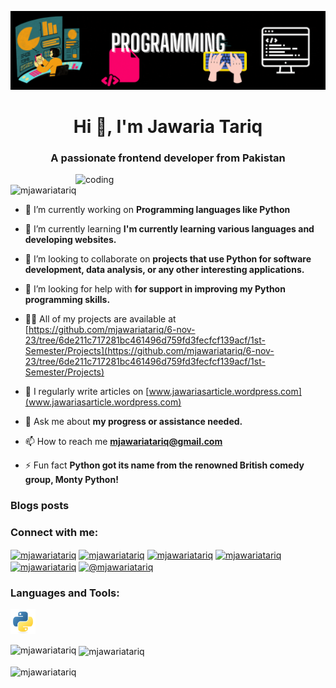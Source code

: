 ![logo](https://github.com/mjawariatariq/mjawariatariq/blob/main/GitHub%20Banner.gif)
<h1 align="center">Hi 👋, I'm Jawaria Tariq</h1>
<h3 align="center">A passionate frontend developer from Pakistan</h3>
<img align='right'alt='coding'width='400' src=https://images.app.goo.gl/uXNmm6rdQjhKnSDN7

<p align="left"> <img src="https://komarev.com/ghpvc/?username=mjawariatariq&label=Profile%20views&color=0e75b6&style=flat" alt="mjawariatariq" /> </p>

- 🔭 I’m currently working on **Programming languages like Python**

- 🌱 I’m currently learning **I'm currently learning various languages and developing websites.**

- 👯 I’m looking to collaborate on **projects that use Python for software development, data analysis, or any other interesting applications.**

- 🤝 I’m looking for help with **for support in improving my Python programming skills.**

- 👨‍💻 All of my projects are available at [https://github.com/mjawariatariq/6-nov-23/tree/6de211c717281bc461496d759fd3fecfcf139acf/1st-Semester/Projects](https://github.com/mjawariatariq/6-nov-23/tree/6de211c717281bc461496d759fd3fecfcf139acf/1st-Semester/Projects)

- 📝 I regularly write articles on [www.jawariasarticle.wordpress.com](www.jawariasarticle.wordpress.com)

- 💬 Ask me about **my progress or assistance needed.**

- 📫 How to reach me **mjawariatariq@gmail.com**

- ⚡ Fun fact **Python got its name from the renowned British comedy group, Monty Python!**

### Blogs posts
<!-- BLOG-POST-LIST:START -->
<!-- BLOG-POST-LIST:END -->

<h3 align="left">Connect with me:</h3>
<p align="left">
<a href="https://twitter.com/mjawariatariq" target="blank"><img align="center" src="https://raw.githubusercontent.com/rahuldkjain/github-profile-readme-generator/master/src/images/icons/Social/twitter.svg" alt="mjawariatariq" height="30" width="40" /></a>
<a href="https://linkedin.com/in/mjawariatariq" target="blank"><img align="center" src="https://raw.githubusercontent.com/rahuldkjain/github-profile-readme-generator/master/src/images/icons/Social/linked-in-alt.svg" alt="mjawariatariq" height="30" width="40" /></a>
<a href="https://kaggle.com/mjawariatariq" target="blank"><img align="center" src="https://raw.githubusercontent.com/rahuldkjain/github-profile-readme-generator/master/src/images/icons/Social/kaggle.svg" alt="mjawariatariq" height="30" width="40" /></a>
<a href="https://fb.com/mjawariatariq" target="blank"><img align="center" src="https://raw.githubusercontent.com/rahuldkjain/github-profile-readme-generator/master/src/images/icons/Social/facebook.svg" alt="mjawariatariq" height="30" width="40" /></a>
<a href="https://instagram.com/mjawariatariq" target="blank"><img align="center" src="https://raw.githubusercontent.com/rahuldkjain/github-profile-readme-generator/master/src/images/icons/Social/instagram.svg" alt="mjawariatariq" height="30" width="40" /></a>
<a href="https://medium.com/@mjawariatariq" target="blank"><img align="center" src="https://raw.githubusercontent.com/rahuldkjain/github-profile-readme-generator/master/src/images/icons/Social/medium.svg" alt="@mjawariatariq" height="30" width="40" /></a>
</p>

<h3 align="left">Languages and Tools:</h3>
<p align="left"> <a href="https://www.python.org" target="_blank" rel="noreferrer"> <img src="https://raw.githubusercontent.com/devicons/devicon/master/icons/python/python-original.svg" alt="python" width="40" height="40"/> </a> </p>

<p><img align="left" src="https://github-readme-stats.vercel.app/api/top-langs?username=mjawariatariq&show_icons=true&locale=en&layout=compact" alt="mjawariatariq" /></p>

<p>&nbsp;<img align="center" src="https://github-readme-stats.vercel.app/api?username=mjawariatariq&show_icons=true&locale=en" alt="mjawariatariq" /></p>

<p><img align="center" src="https://github-readme-streak-stats.herokuapp.com/?user=mjawariatariq&" alt="mjawariatariq" /></p>
